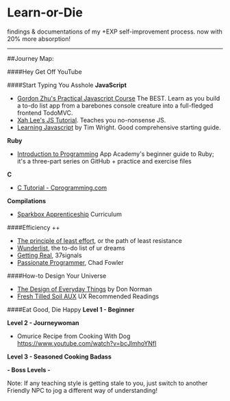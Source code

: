 # Learn-or-Die

findings &amp; documentations of my +EXP self-improvement process. 
now with 20% more absorption! 

<hr>
##Journey Map:

####Hey Get Off YouTube

####Start Typing You Asshole
**JavaScript**
* [Gordon Zhu's Practical Javascript Course][] The BEST. Learn as you build a to-do list app from a barebones console creature into a full-fledged frontend TodoMVC.
* [Xah Lee's JS Tutorial][]. Teaches you no-nonsense JS.
* [Learning Javascript][] by Tim Wright. Good comprehensive starting guide.

**Ruby**
* [Introduction to Programming][] App Academy's beginner guide to Ruby; it's a three-part series on GitHub + practice and exercise files

**C**
* [C Tutorial - Cprogramming.com][]


**Compilations**
* [Sparkbox Apprenticeship][] Curriculum

####Efficiency ++
* [The principle of least effort][], or the path of least resistance
* [Wunderlist][], the to-do list of ur dreams
* [Getting Real][], 37signals
* [Passionate Programmer][], Chad Fowler

####How-to Design Your Universe
* [The Design of Everyday Things][] by Don Norman
* [Fresh Tilled Soil AUX][] UX Recommended Readings

####Eat Good, Die Happy
**Level 1 - Beginner**

**Level 2 - Journeywoman**
* Omurice Recipe from Cooking With Dog https://www.youtube.com/watch?v=bcJlmhoYNfI

**Level 3 - Seasoned Cooking Badass**

**- Boss Levels -**


Note: If any teaching style is getting stale to you, just switch to another Friendly NPC to jog a different way of understanding!</p>








[Fresh Tilled Soil AUX]: http://www.freshtilledsoil.com/aux/
[Sparkbox Apprenticeship]: https://github.com/sparkbox/apprenticeships/blob/master/index.md
[Getting Real]: http://gettingreal.37signals.com/
[Passionate Programmer]: http://www.amazon.com/The-Passionate-Programmer-Remarkable-Development/dp/1934356344
[The Design of Everyday Things]: http://www.amazon.com/The-Design-Everyday-Things-Expanded/dp/0465050654/ref=pd_sim_14_1?ie=UTF8&refRID=1Z0NCGF6S54TSYXZTC3D&dpSrc=sims&preST=_AC_UL480_SR312%2C480_
[Gordon Zhu's Practical Javascript Course]: https://watchandcode.com/p/practical-javascript
[Xah Lee's JS Tutorial]: http://xahlee.info/js/javascript_basics.html
[Learning Javascript]: http://www.amazon.com/Learning-JavaScript-Hands-On-Fundamentals-Modern/dp/0321832744
[C Tutorial - Cprogramming.com]: http://www.cprogramming.com/tutorial/c-tutorial.html
[Introduction to Programming]: https://github.com/appacademy/prep-work/blob/master/coding-test-1/introduction-to-programming-1.md
[Wunderlist]: https://www.wunderlist.com
[The Principle of Least Effort]: https://www.youtube.com/watch?v=fCn8zs912OE
